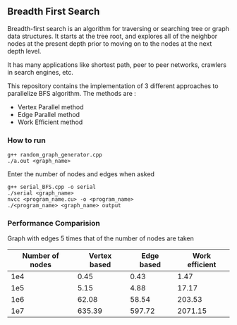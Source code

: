 ## Breadth First Search

Breadth-first search is an algorithm for traversing or searching tree or graph data structures. It starts at the tree root, and explores all of the neighbor nodes at the present depth prior to moving on to the nodes at the next depth level.

It has many applications like shortest path, peer to peer networks, crawlers in search engines, etc.

This repository contains the implementation of 3 different approaches to parallelize BFS algorithm. The methods are :
 - Vertex Parallel method
 - Edge Parallel method
 - Work Efficient method

### How to run

```
g++ random_graph_generator.cpp
./a.out <graph_name>
```
Enter the number of nodes and edges when asked
```
g++ serial_BFS.cpp -o serial
./serial <graph_name>
nvcc <program_name.cu> -o <program_name>
./<program_name> <graph_name> output
```

### Performance Comparision

Graph with edges 5 times that of the number of nodes are taken

Number of nodes | Vertex based | Edge based | Work efficient
--- | --- | --- | ---
1e4 | 0.45 | 0.43 | 1.47
1e5 | 5.15 | 4.88 | 17.17
1e6 | 62.08 | 58.54 | 203.53
1e7 | 635.39 | 597.72 | 2071.15
